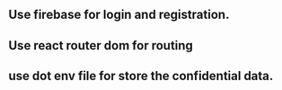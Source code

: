 ## Use firebase for login and registration.
## Use react router dom for routing
## use dot env file for store the confidential data.